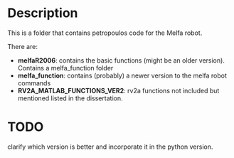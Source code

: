 # Description
This is a folder that contains petropoulos code for the Melfa robot.


There are:

- **melfaR2006**: contains the basic functions (might be an older version). Contains a melfa_function folder
- **melfa_function**: contains (probably) a newer version to the melfa robot commands
- **RV2A_MATLAB_FUNCTIONS_VER2**: rv2a functions not included but mentioned listed in the dissertation.

# TODO

clarify which version is better and incorporate it in the python version. 